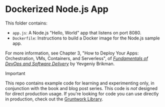 # Dockerized Node.js App

This folder contains:

* `app.js`: A Node.js "Hello, World" app that listens on port 8080.
* `Dockerfile`: Instructions to build a Docker image for the Node.js sample app.

For more information, see Chapter 3, "How to Deploy Your Apps: Orchestration, VMs, Containers, and Serverless", of 
[_Fundamentals of DevOps and Software Delivery_](https://www.fundamentals-of-devops.com) by Yevgeniy Brikman.

> [!IMPORTANT]  
> This repo contains example code for learning and experimenting only, in conjunction with the book and blog post
> series. This code is _not_ designed for direct production usage. If you're looking for code you can use directly in
> production, check out the [Gruntwork Library](https://www.gruntwork.io/products/library).
